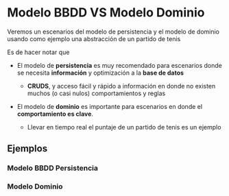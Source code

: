 # Modelo BBDD VS Modelo Dominio

Veremos un escenarios del modelo de persistencia y el modelo de dominio usando como ejemplo una abstracción de un partido de tenis


Es de hacer notar que 

+ El modelo de **persistencia** es muy recomendado para escenarios donde se necesita **información** y optimización a la **base de datos**
    + **CRUDS**, y acceso fácil y rápido a información en donde no existen muchos (o casi nulos) comportamientos y reglas

+ El modelo de **dominio** es importante para escenarios en donde el **comportamiento es clave**. 
    + Llevar en tiempo real el puntaje de un partido de tenis es un ejemplo



## Ejemplos


### Modelo BBDD Persistencia

### Modelo Dominio